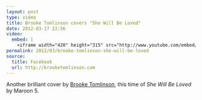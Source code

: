 ```yaml
---
layout: post
type: video
title: Brooke Tomlinson covers "She Will Be Loved"
date: 2012-03-17 22:56
video: 
  embed: |
    <iframe width="420" height="315" src="http://www.youtube.com/embed/uzPU_gMRDCE" frameborder="0" allowfullscreen></iframe>
permalink: 2012/03/brooke-tomlinson-she-will-be-loved
source: 
  title: Facebook
  url: http://brooketomlinson.com
---
```


Another brilliant cover by [Brooke Tomlinson](http://brooketomlinson.com), this time of _She Will Be Loved_ by Maroon 5.


